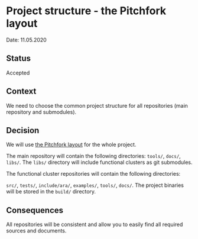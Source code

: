 # Project structure - the Pitchfork layout

Date: 11.05.2020

## Status

Accepted

## Context

We need to choose the common project structure for all repositories (main repository and submodules).

## Decision

We will use [the Pitchfork layout](https://api.csswg.org/bikeshed/?force=1&url=https://raw.githubusercontent.com/vector-of-bool/pitchfork/develop/data/spec.bs) for the whole project.


The main repository will contain the following directories: `tools/`, `docs/`, `libs/`. The `libs/` directory will include functional clusters as git submodules.

The functional cluster repositories will contain the following directories: 

`src/`, `tests/`, `include/ara/`, `examples/`, `tools/`, `docs/`. The project binaries will be stored in the `build/` directory.

## Consequences

All repositories will be consistent and allow you to easily find all required sources and documents.